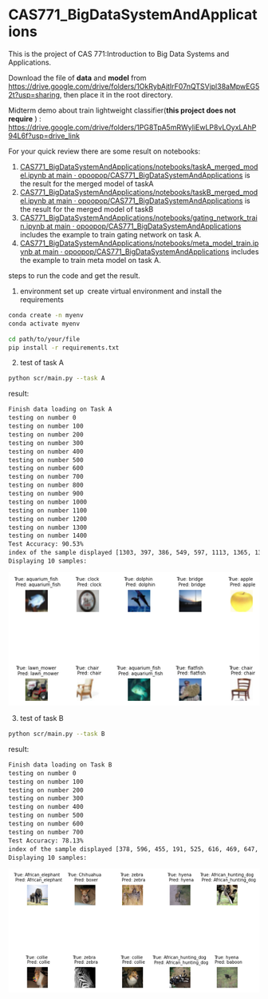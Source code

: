 # CAS771_BigDataSystemAndApplications

This is the project of CAS 771:Introduction to Big Data Systems and Applications.

Download the file of **data** and **model** from https://drive.google.com/drive/folders/1OkRybAjtIrF07nQTSVjpl38aMpwEG52t?usp=sharing, then place it in the root directory. 

Midterm demo about train lightweight classifier(**this project does not require** ) : https://drive.google.com/drive/folders/1PG8TpA5mRWyIiEwLP8vLOyxLAhP94L6f?usp=drive_link

For your quick review there are some result on notebooks:

1. [CAS771_BigDataSystemAndApplications/notebooks/taskA_merged_model.ipynb at main · opoopop/CAS771_BigDataSystemAndApplications](https://github.com/opoopop/CAS771_BigDataSystemAndApplications/blob/main/notebooks/taskA_merged_model.ipynb) is the result for the merged model of taskA
2. [CAS771_BigDataSystemAndApplications/notebooks/taskB_merged_model.ipynb at main · opoopop/CAS771_BigDataSystemAndApplications](https://github.com/opoopop/CAS771_BigDataSystemAndApplications/blob/main/notebooks/taskB_merged_model.ipynb) is the result for the merged model of taskB
3. [CAS771_BigDataSystemAndApplications/notebooks/gating_network_train.ipynb at main · opoopop/CAS771_BigDataSystemAndApplications](https://github.com/opoopop/CAS771_BigDataSystemAndApplications/blob/main/notebooks/gating_network_train.ipynb) includes the example to train gating network on task A.
4. [CAS771_BigDataSystemAndApplications/notebooks/meta_model_train.ipynb at main · opoopop/CAS771_BigDataSystemAndApplications](https://github.com/opoopop/CAS771_BigDataSystemAndApplications/blob/main/notebooks/meta_model_train.ipynb) includes the example to train meta model on task A.



steps to run the code and get the result.

1. environment set up
​	create virtual environment and install the requirements

```bash
conda create -n myenv
conda activate myenv
```

```bash
cd path/to/your/file
pip install -r requirements.txt
```






2. test of task A

```bash
python scr/main.py --task A
```

result:

```bash
Finish data loading on Task A
testing on number 0
testing on number 100
testing on number 200
testing on number 300
testing on number 400
testing on number 500
testing on number 600
testing on number 700
testing on number 800
testing on number 900
testing on number 1000
testing on number 1100
testing on number 1200
testing on number 1300
testing on number 1400
Test Accuracy: 90.53%
index of the sample displayed [1303, 397, 386, 549, 597, 1113, 1365, 134, 1117, 1164]
Displaying 10 samples:
```

![image-20250408161947244](imgs/taskA.png)

3. test of task B

```bash
python scr/main.py --task B
```

result:

```bash
Finish data loading on Task B
testing on number 0
testing on number 100
testing on number 200
testing on number 300
testing on number 400
testing on number 500
testing on number 600
testing on number 700
Test Accuracy: 78.13%
index of the sample displayed [378, 596, 455, 191, 525, 616, 469, 647, 263, 442]
Displaying 10 samples:

```

![image-20250408162154069](imgs/taskB.png)
